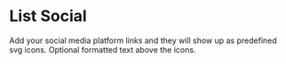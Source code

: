 # List Social

Add your social media platform links and they will show up as predefined svg icons. Optional formatted text above the icons.
